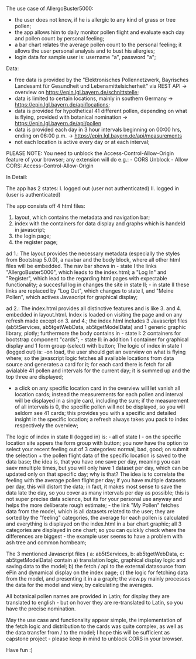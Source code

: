 The use case of AllergoBuster5000:

- the user does not know, if he is allergic to any kind of grass or tree pollen;
- the app allows him to daily monitor pollen flight and evaluate each day and pollen count by personal feeling;
- a bar chart relates the average pollen count to the personal feeling; it allows the user personal analysis and to bust his allergies;
- login data for sample user is: username "a", password "a";


Data:

- free data is provided by the "Elektronisches Pollennetzwerk, Bayrisches Landesamt für Gesundheit und Lebensmittelsicherheit" via REST API -> overview on https://epin.lgl.bayern.de/schnittstelle;
- data is limited to certain locations, mainly in southern Germany -> https://epin.lgl.bayern.de/api/locations;
- data is provided for hypothetical 41 different pollen, depending on what is flying, provided with botanical nomination -> https://epin.lgl.bayern.de/api/pollen
- data is provided each day in 3 hour intervals beginning on 00:00 hrs, ending on 06:00 p.m. -> https://epin.lgl.bayern.de/api/measurements
- not each location is active every day or at each interval;


PLEASE NOTE: You need to unblock the Access-Control-Allow-Origin feature of your browser; any extension will do e.g.:
	- CORS Unblock
	- Allow CORS: Access-Control-Allow-Origin


In Detail:

The app has 2 states:
I. logged out (user not authenticated)
II. logged in (user is authenticated)

The app consists off 4 html files:
1. layout, which contains the metadata and navigation bar;
2. index with the containers for data display and graphs which is handeld in javascript;
3. the login page;
4. the register page;

ad 1.:
The layout provides the necessary metadata (especially the styles from Bootstrap 5.0.0), a navbar and the body block, where all other html files will be embedded. The nav bar shows in
	- state I the links "AllergoBuster5000", which leads to the index.html; a "Log In" and "Register", which lead to the regarding html pages with expectable functionality; a succesful log in changes the site in state II;
	- in state II these links are replaced by "Log Out", which changes to state I, and "Meine Pollen", which actives Javascript for graphical display;

ad 2.: 
The index.html provides all distinctive features and is like 3. and 4. embedded in layout.html. Index is loaded on visiting the page and on any refresh made except on 3. and 4.; the index.html includes 3 Javascript files (ab5tServices, ab5tgetWebData, ab5tgetModelData) and 1 generic graphic library, plotly; furthermore the body contains in
	- state I: 2 containers for bootstrap component "cards";
	- state II: in addition 1 container for graphical display and 1 form group (select) with button;
The logic of index in state I (logged out) is:
	-on load, the user should get an overview on what is flying where; so the javascript logic fetches all available locations from data source and generates a card for it; for each card there is fetch for all avialable 41 pollen and intervals for the current day; it is summed up and the top three are displayed;
- a click on any specific location card in the overview will let vanish all location cards; instead the measurements for each pollen and interval will be displayed in a single card, including the sum; if the measurement of all intervals is 0, the specific pollen will not be displayed, so you will seldom see 41 cards; this provides you with a specific and detailed insight in the specific location; a refresh always takes you pack to index respectively the overview;

The logic of index in state II (logged in) is:
	- all of state I
	- on the specific location site appers the form group with button; you now have the option to select your recent feeling out of 3 categories: normal, bad, good; on submit the selection + the pollen flight data of the specific location is saved to the data base; the idea is, that you have one save per day, meaning you can saev mnultiple times, but you will only have 1 dataset per day, which can be updated only on that specific day; why is that? The idea is to correlate the feeling with the average pollen flight per day; if you have multiple datasets per day, this will distort the data; in fact, it makes most sense to save the data late the day, so you cover as many intervals per day as possible; this is not super precise data science, but its for your personal use anyway and helps the more deliberate rough estimate;
	- the link "My Pollen" fetches data from the model, which is all datasets related to the user; they are sorted by the "feeling" categories, the average for each pollen is calculated and everything is displayed on the index.html in a bar chart graphic; all 3 categories are displayed in one chart; so you can quickly check where the differences are biggest - the example user seems to have a problem with ash tree and common hornbeam;


The 3 mentioned Javascript files ( a: ab5tServices, b: ab5tgetWebData, c: ab5tgetModelData) contain a) translation logic, graphical display logic and saving data to the model; b) the fetch / api to the external datasource from ePin and dynamical display on the index page; c) the logic for fetching data from the model, and presenting it in a a graph; the view.py mainly processes the data for the model and view, by calculating the averages.


All botanical pollen names are provided in Latin; for display they are translated to english - but on hover they are re-translated to Latin, so you have the precise nomination. 

May the use case and functionality appear simple, the implementation of the fetch logic and distribution to the cards was quite complex, as well as the data transfer from / to the model; I hope this will be sufficient as capstone project - please keep in mind to unblock CORS in your browser.

Have fun :)